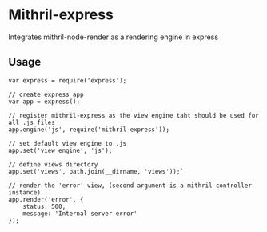# Mithril-express

Integrates mithril-node-render as a rendering engine in express

## Usage

```
var express = require('express');

// create express app
var app = express();

// register mithril-express as the view engine taht should be used for all .js files
app.engine('js', require('mithril-express'));

// set default view engine to .js
app.set('view engine', 'js');

// define views directory
app.set('views', path.join(__dirname, 'views'));`

// render the 'error' view, (second argument is a mithril controller instance)
app.render('error', {
    status: 500,
    message: 'Internal server error'
});
```
